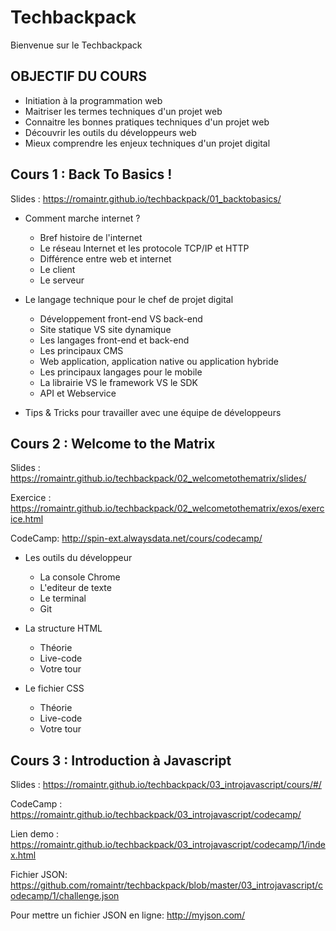 
# Techbackpack

Bienvenue sur le Techbackpack

## OBJECTIF DU COURS

* Initiation à la programmation web 
* Maitriser les termes techniques d'un projet web
* Connaitre les bonnes pratiques techniques d'un projet web 
* Découvrir les outils du développeurs web
* Mieux comprendre les enjeux techniques d'un projet digital

## Cours 1 : Back To Basics !

Slides : https://romaintr.github.io/techbackpack/01_backtobasics/

* Comment marche internet ?
	* Bref histoire de l'internet
	* Le réseau Internet et les protocole TCP/IP et HTTP
	* Différence entre web et internet 
	* Le client
	* Le serveur

* Le langage technique pour le chef de projet digital
	* Développement front-end VS back-end 
	* Site statique VS site dynamique 
	* Les langages front-end et back-end 
	* Les principaux CMS
	* Web application, application native ou application hybride 
	* Les principaux langages pour le mobile 
	* La librairie VS le framework VS le SDK 
	* API et Webservice 

* Tips & Tricks pour travailler avec une équipe de développeurs

 ## Cours 2 : Welcome to the Matrix

Slides : https://romaintr.github.io/techbackpack/02_welcometothematrix/slides/

Exercice : https://romaintr.github.io/techbackpack/02_welcometothematrix/exos/exercice.html

CodeCamp: http://spin-ext.alwaysdata.net/cours/codecamp/

* Les outils du développeur
	* La console Chrome
	* L'editeur de texte
	* Le terminal
	* Git

* La structure HTML
	* Théorie
	* Live-code
	* Votre tour 

* Le fichier CSS
	* Théorie
	* Live-code
	* Votre tour 
	
<!--
* Introduction à Bootstrap
	* Théorie
	* Live-code
	* Votre tour : My first landing page
-->
## Cours 3 : Introduction à Javascript

Slides : https://romaintr.github.io/techbackpack/03_introjavascript/cours/#/

CodeCamp : https://romaintr.github.io/techbackpack/03_introjavascript/codecamp/

Lien demo : https://romaintr.github.io/techbackpack/03_introjavascript/codecamp/1/index.html

Fichier JSON: https://github.com/romaintr/techbackpack/blob/master/03_introjavascript/codecamp/1/challenge.json

Pour mettre un fichier JSON en ligne: http://myjson.com/






